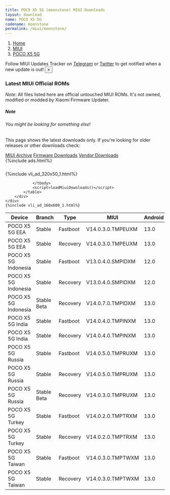 ```yaml
---
title: POCO X5 5G (moonstone) MIUI Downloads
layout: download
name: POCO X5 5G
codename: moonstone
permalink: /miui/moonstone/
---
```

<nav aria-label="breadcrumb">
    <ol class="breadcrumb">
        <li class="breadcrumb-item"><a href="/">Home</a></li>
        <li class="breadcrumb-item"><a href="/miui/">MIUI</a></li>
        <li class="breadcrumb-item active" aria-current="page"><a href="/miui/moonstone/">POCO X5 5G</a></li>
    </ol>
</nav>
<div class="alert alert-primary alert-dismissible fade show" role="alert">
    Follow MIUI Updates Tracker on <a href="https://t.me/MIUIUpdatesTracker" class="alert-link">Telegram</a>
     or <a href="https://twitter.com/MiFwUpdater" class="alert-link">Twitter</a> to get notified when a new update is out!
    <button type="button" class="close" data-dismiss="alert" aria-label="Close">
        <span aria-hidden="true">&times;</span>
    </button>
</div>

### Latest MIUI Official ROMs
*Note*: All files listed here are official untouched MIUI ROMs. It's not owned, modified or modded by Xiaomi Firmware Updater.
<div class="card">
  <div class="card-body">
    <h5 class="card-title">Note</h5>
    <h6 class="card-subtitle mb-2 text-muted">You might be looking for something else!</h6>
    <p class="card-text">This page shows the latest downloads only.
     If you're looking for older releases or other downloads check:</p>
    <a href="/archive/miui/moonstone/" class="card-link">MIUI Archive</a>
    <a href="/firmware/moonstone/" class="card-link">Firmware Downloads</a>
    <a href="/vendor/moonstone/" class="card-link">Vendor Downloads</a>
  </div>
</div>
{%include ads.html%}
<div class="row justify-content-center">
    <div class="col-10">
        <div class="table-responsive-md" style="margin-top: 25px;">
            {%include vli_ad_320x50_1.html%}
            <table id="miui" class="display dt-responsive nowrap compact table table-striped table-hover table-sm">
                <thead class="thead-dark">
                    <tr>
                        <th data-ref="device">Device</th>
                        <th data-ref="branch">Branch</th>
                        <th data-ref="type">Type</th>
                        <th data-ref="miui">MIUI</th>
                        <th data-ref="android">Android</th>
                        <th data-ref="size">Size</th>
                        <th data-ref="size">Date</th>
                        <th data-ref="link">Link</th>
                    </tr>
                </thead>
                <tbody>
                <tr><td>POCO X5 5G EEA</td><td>Stable</td><td>Fastboot</td><td>V14.0.3.0.TMPEUXM</td><td>13.0</td><td>6.1 GB</td><td>2023-08-23</td><td><a href="/miui/moonstone/stable/V14.0.3.0.TMPEUXM/">Download</a></td></tr>
<tr><td>POCO X5 5G EEA</td><td>Stable</td><td>Recovery</td><td>V14.0.3.0.TMPEUXM</td><td>13.0</td><td>3.5 GB</td><td>2023-08-31</td><td><a href="/miui/moonstone/stable/V14.0.3.0.TMPEUXM/">Download</a></td></tr>
<tr><td>POCO X5 5G Indonesia</td><td>Stable</td><td>Fastboot</td><td>V13.0.4.0.SMPIDXM</td><td>12.0</td><td>5.5 GB</td><td>2023-03-29</td><td><a href="/miui/moonstone/stable/V13.0.4.0.SMPIDXM/">Download</a></td></tr>
<tr><td>POCO X5 5G Indonesia</td><td>Stable</td><td>Recovery</td><td>V13.0.4.0.SMPIDXM</td><td>12.0</td><td>3.8 GB</td><td>2023-04-11</td><td><a href="/miui/moonstone/stable/V13.0.4.0.SMPIDXM/">Download</a></td></tr>
<tr><td>POCO X5 5G Indonesia</td><td>Stable Beta</td><td>Recovery</td><td>V14.0.7.0.TMPIDXM</td><td>13.0</td><td>3.7 GB</td><td>2024-01-24</td><td><a href="/miui/moonstone/stable beta/V14.0.7.0.TMPIDXM/">Download</a></td></tr>
<tr><td>POCO X5 5G India</td><td>Stable</td><td>Fastboot</td><td>V14.0.4.0.TMPINXM</td><td>13.0</td><td>5.0 GB</td><td>2023-11-06</td><td><a href="/miui/moonstone/stable/V14.0.4.0.TMPINXM/">Download</a></td></tr>
<tr><td>POCO X5 5G India</td><td>Stable</td><td>Recovery</td><td>V14.0.4.0.TMPINXM</td><td>13.0</td><td>3.4 GB</td><td>2023-11-13</td><td><a href="/miui/moonstone/stable/V14.0.4.0.TMPINXM/">Download</a></td></tr>
<tr><td>POCO X5 5G Russia</td><td>Stable</td><td>Fastboot</td><td>V14.0.5.0.TMPRUXM</td><td>13.0</td><td>6.2 GB</td><td>2023-11-21</td><td><a href="/miui/moonstone/stable/V14.0.5.0.TMPRUXM/">Download</a></td></tr>
<tr><td>POCO X5 5G Russia</td><td>Stable</td><td>Recovery</td><td>V14.0.5.0.TMPRUXM</td><td>13.0</td><td>3.5 GB</td><td>2023-11-24</td><td><a href="/miui/moonstone/stable/V14.0.5.0.TMPRUXM/">Download</a></td></tr>
<tr><td>POCO X5 5G Russia</td><td>Stable Beta</td><td>Recovery</td><td>V14.0.3.0.TMPRUXM</td><td>13.0</td><td>3.5 GB</td><td>2023-06-05</td><td><a href="/miui/moonstone/stable beta/V14.0.3.0.TMPRUXM/">Download</a></td></tr>
<tr><td>POCO X5 5G Turkey</td><td>Stable</td><td>Fastboot</td><td>V14.0.2.0.TMPTRXM</td><td>13.0</td><td>5.6 GB</td><td>2023-05-17</td><td><a href="/miui/moonstone/stable/V14.0.2.0.TMPTRXM/">Download</a></td></tr>
<tr><td>POCO X5 5G Turkey</td><td>Stable</td><td>Recovery</td><td>V14.0.2.0.TMPTRXM</td><td>13.0</td><td>3.5 GB</td><td>2023-05-31</td><td><a href="/miui/moonstone/stable/V14.0.2.0.TMPTRXM/">Download</a></td></tr>
<tr><td>POCO X5 5G Taiwan</td><td>Stable</td><td>Fastboot</td><td>V14.0.3.0.TMPTWXM</td><td>13.0</td><td>5.3 GB</td><td>2023-08-23</td><td><a href="/miui/moonstone/stable/V14.0.3.0.TMPTWXM/">Download</a></td></tr>
<tr><td>POCO X5 5G Taiwan</td><td>Stable</td><td>Recovery</td><td>V14.0.3.0.TMPTWXM</td><td>13.0</td><td>3.5 GB</td><td>2023-08-31</td><td><a href="/miui/moonstone/stable/V14.0.3.0.TMPTWXM/">Download</a></td></tr>

                </tbody>
                <script>loadMiuiDownloads()</script>
            </table>
        </div>
    </div>
    {%include vli_ad_160x600_1.html%}
</div>
